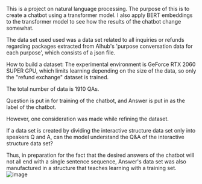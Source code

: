 This is a project on natural language processing. The purpose of this is to create a chatbot using a transformer model. I also apply BERT embeddings to the transformer model to see how the results of the chatbot change somewhat.

The data set used used was a data set related to all inquiries or refunds regarding packages extracted from AIhub's 'purpose conversation data for each purpose', which consists of a json file. 

How to build a dataset: The experimental environment is GeForce RTX 2060 SUPER GPU, which limits learning depending on the size of the data, so only the "refund exchange" dataset is trained.

The total number of data is 1910 QAs.

Question is put in for training of the chatbot, and Answer is put in as the label of the chatbot.

However, one consideration was made while refining the dataset.

If a data set is created by dividing the interactive structure data set only into speakers Q and A, can the model understand the Q&A of the interactive structure data set?

Thus, in preparation for the fact that the desired answers of the chatbot will not all end with a single sentence sequence, Answer's data set was also manufactured in a structure that teaches learning with a training set.
![image](https://github.com/matrix215/transformer-with-BERT-embedding/assets/101815603/a8063895-cdf3-4eff-aaa5-84f356292e4a)
